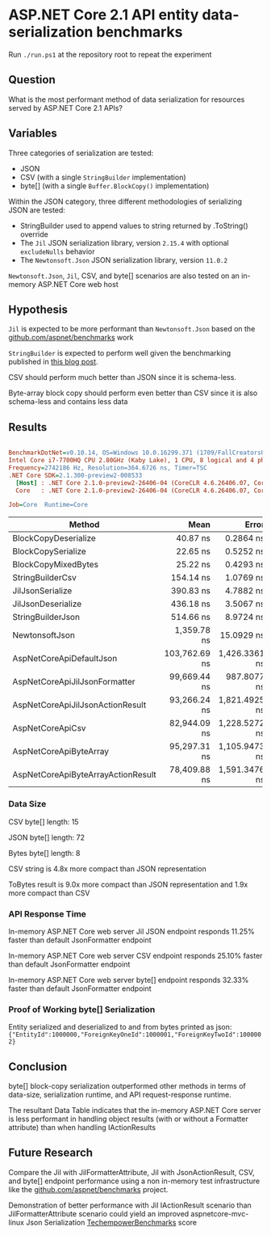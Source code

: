 # ASP.NET Core 2.1 API entity data-serialization benchmarks
Run `./run.ps1` at the repository root to repeat the experiment

## Question

What is the most performant method of data serialization for resources served by ASP.NET Core 2.1 APIs?

## Variables

Three categories of serialization are tested:

- JSON
- CSV (with a single `StringBuilder` implementation)
- byte[] (with a single `Buffer.BlockCopy()` implementation)

Within the JSON category, three different methodologies of serializing JSON are tested:

- StringBuilder used to append values to string returned by .ToString() override
- The `Jil` JSON serialization library, version `2.15.4` with optional `excludeNulls` behavior
- The `Newtonsoft.Json` JSON serialization library, version `11.0.2`

`Newtonsoft.Json`, `Jil`, CSV, and byte[] scenarios are also tested on an in-memory ASP.NET Core web host

## Hypothesis

`Jil` is expected to be more performant than `Newtonsoft.Json` based on the [github.com/aspnet/benchmarks](https://github.com/aspnet/benchmarks) work

`StringBuilder` is expected to perform well given the benchmarking published in [this blog post](https://blogs.msdn.microsoft.com/dotnet/2018/04/18/performance-improvements-in-net-core-2-1/).

CSV should perform much better than JSON since it is schema-less.

Byte-array block copy should perform even better than CSV since it is also schema-less and contains less data

## Results

``` ini

BenchmarkDotNet=v0.10.14, OS=Windows 10.0.16299.371 (1709/FallCreatorsUpdate/Redstone3)
Intel Core i7-7700HQ CPU 2.80GHz (Kaby Lake), 1 CPU, 8 logical and 4 physical cores
Frequency=2742186 Hz, Resolution=364.6726 ns, Timer=TSC
.NET Core SDK=2.1.300-preview2-008533
  [Host] : .NET Core 2.1.0-preview2-26406-04 (CoreCLR 4.6.26406.07, CoreFX 4.6.26406.04), 64bit RyuJIT
  Core   : .NET Core 2.1.0-preview2-26406-04 (CoreCLR 4.6.26406.07, CoreFX 4.6.26406.04), 64bit RyuJIT

Job=Core  Runtime=Core  

```
|                             Method |          Mean |         Error |        StdDev | Rank |
|----------------------------------- |--------------:|--------------:|--------------:|-----:|
|               BlockCopyDeserialize |      40.87 ns |     0.2864 ns |     0.2392 ns |    3 |
|                 BlockCopySerialize |      22.65 ns |     0.5252 ns |     0.5393 ns |    1 |
|                BlockCopyMixedBytes |      25.22 ns |     0.4293 ns |     0.4015 ns |    2 |
|                   StringBuilderCsv |     154.14 ns |     1.0769 ns |     0.9547 ns |    4 |
|                   JilJsonSerialize |     390.83 ns |     4.7882 ns |     4.4789 ns |    5 |
|                 JilJsonDeserialize |     436.18 ns |     3.5067 ns |     3.2801 ns |    6 |
|                  StringBuilderJson |     514.66 ns |     8.9724 ns |     8.3928 ns |    7 |
|                     NewtonsoftJson |   1,359.78 ns |    15.0929 ns |    14.1179 ns |    8 |
|           AspNetCoreApiDefaultJson | 103,762.69 ns | 1,426.3361 ns | 1,334.1956 ns |   14 |
|      AspNetCoreApiJilJsonFormatter |  99,669.44 ns |   987.8077 ns |   923.9959 ns |   13 |
|   AspNetCoreApiJilJsonActionResult |  93,266.24 ns | 1,821.4925 ns | 1,703.8251 ns |   11 |
|                   AspNetCoreApiCsv |  82,944.09 ns | 1,228.5272 ns | 1,025.8758 ns |   10 |
|             AspNetCoreApiByteArray |  95,297.31 ns | 1,105.9473 ns | 1,034.5037 ns |   12 |
| AspNetCoreApiByteArrayActionResult |  78,409.88 ns | 1,591.3476 ns | 2,124.4034 ns |    9 |

### Data Size

CSV byte[] length: 15

JSON byte[] length: 72

Bytes byte[] length: 8

CSV string is 4.8x more compact than JSON representation

ToBytes result is 9.0x more compact than JSON representation and 1.9x more compact than CSV

### API Response Time

In-memory ASP.NET Core web server Jil JSON endpoint responds 11.25% faster than default JsonFormatter endpoint

In-memory ASP.NET Core web server CSV endpoint responds 25.10% faster than default JsonFormatter endpoint

In-memory ASP.NET Core web server byte[] endpoint responds 32.33% faster than default JsonFormatter endpoint

### Proof of Working byte[] Serialization

Entity serialized and deserialized to and from bytes printed as json: `{"EntityId":1000000,"ForeignKeyOneId":1000001,"ForeignKeyTwoId":1000002}`

## Conclusion

byte[] block-copy serialization outperformed other methods in terms of data-size, serialization runtime, and API request-response runtime.

The resultant Data Table indicates that the in-memory ASP.NET Core server is less performant in handling object results (with or without a Formatter attribute) than when handling IActionResults

## Future Research

Compare the Jil with JilFormatterAttribute, Jil with JsonActionResult, CSV, and byte[] endpoint performance using a non in-memory test infrastructure like the [github.com/aspnet/benchmarks](https://github.com/aspnet/benchmarks) project.

Demonstration of better performance with Jil IActionResult scenario than JilFormatterAttribute scenario could yield an improved aspnetcore-mvc-linux Json Serialization [TechempowerBenchmarks](https://github.com/aspnet/benchmarks/blob/d4f95d12d5759feff49a03aa0e432ae7a79ebd6c/src/Benchmarks/Controllers/HomeController.cs#L28-L34) score

